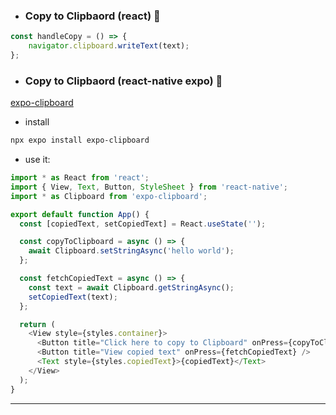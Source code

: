 - ### Copy to Clipbaord (react) 📔

```js
const handleCopy = () => {
    navigator.clipboard.writeText(text);
};

```

- ### Copy to Clipbaord (react-native expo) 📔

[expo-clipboard](https://docs.expo.dev/versions/latest/sdk/clipboard/)

- install

```bash
npx expo install expo-clipboard
``` 

- use it:

```js
import * as React from 'react';
import { View, Text, Button, StyleSheet } from 'react-native';
import * as Clipboard from 'expo-clipboard';

export default function App() {
  const [copiedText, setCopiedText] = React.useState('');

  const copyToClipboard = async () => {
    await Clipboard.setStringAsync('hello world');
  };

  const fetchCopiedText = async () => {
    const text = await Clipboard.getStringAsync();
    setCopiedText(text);
  };

  return (
    <View style={styles.container}>
      <Button title="Click here to copy to Clipboard" onPress={copyToClipboard} />
      <Button title="View copied text" onPress={fetchCopiedText} />
      <Text style={styles.copiedText}>{copiedText}</Text>
    </View>
  );
}
```

---



